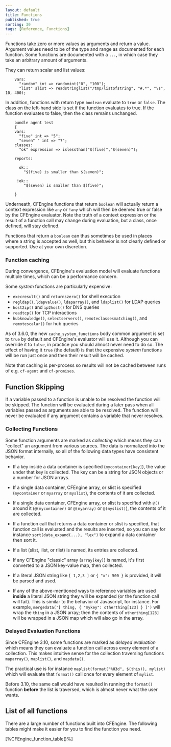 ```yaml
---
layout: default
title: Functions
published: true
sorting: 30
tags: [Reference, Functions]
---
```


Functions take zero or more values as arguments and return a value.
Argument values need to be of the type and range as documented for each
function. Some functions are documented with a `...`, in which case they
take an arbitrary amount of arguments.

They can return scalar and list values:

```cf3
    vars:
      "random" int => randomint("0", "100");
      "list" slist => readstringlist("/tmp/listofstring", "#.*", "\s", 10, 400);
```

In addition, functions with return type `boolean` evaluate to `true` or
`false`. The class on the left-hand side is set if the function evaluates to
true. If the function evaluates to false, then the class remains unchanged.

```cf3
    bundle agent test
    {
    vars:
      "five" int => "5";
      "seven" " int => "7";
    classes:
      "ok" expression => islessthan("$(five)","$(seven)");

    reports:

      ok::
        "$(five) is smaller than $(seven)";

     !ok::
        "$(seven) is smaller than $(five)";

    }
```

Underneath, CFEngine functions that return `boolean` will actually
return a context expression like `any` or `!any` which will then be
deemed true or false by the CFEngine evaluator.  Note the truth of a
context expression or the result of a function call may change during
evaluation, but a class, once defined, will stay defined.

Functions that return a `boolean` can thus sometimes be used in places
where a string is accepted as well, but this behavior is not clearly
defined or supported.  Use at your own discretion.

### Function caching

During convergence, CFEngine's evaluation model will evaluate
functions multiple times, which can be a performance concern.

Some _system_ functions are particularly expensive:

* `execresult()` and `returnszero()` for shell execution
* `regldap()`, `ldapvalue()`, `ldaparray()`, and `ldaplist()` for LDAP queries
* `host2ip()` and `ip2host()` for DNS queries
* `readtcp()` for TCP interactions
* `hubknowledge()`, `selectservers()`, `remoteclassesmatching()`, and `remotescalar()` for hub queries

As of 3.6.0, the new `cache_system_functions` body common argument is
set to `true` by default and CFEngine's evaluator will use it.
Although you can override it to `false`, in practice you should almost
never need to do so.  The effect of having it `true` (the default) is
that the expensive _system_ functions will be run just once and then
their result will be cached.

Note that caching is per-process so results will not be cached between
runs of e.g. `cf-agent` and `cf-promises`.

## Function Skipping

If a variable passed to a function is unable to be resolved the function will
be skipped. The function will be evaluated during a later pass when all
variables passed as arguments are able to be resolved. The function will never
be evaluated if any argument contains a variable that never resolves.

### Collecting Functions

Some function arguments are marked as *collecting* which means they
can "collect" an argument from various sources. The data is normalized
into the JSON format internally, so all of the following data types
have consistent behavior.

* If a key inside a data container is specified (`mycontainer[key]`),
the value under that key is collected. The key can be a string for
JSON objects or a number for JSON arrays.

* If a single data container, CFEngine array, or slist is specified
(`mycontainer` or `myarray` or `myslist`), the contents of it are
collected.

* If a single data container, CFEngine array, or slist is specified
with `@()` around it (`@(mycontainer)` or `@(myarray)` or
`@(myslist)`), the contents of it are collected.

* If a function call that returns a data container or slist is
  specified, that function call is evaluated and the results are
  inserted, so you can say for instance `sort(data_expand(...), "lex")`
  to expand a data container then sort it.

* If a list (slist, ilist, or rlist) is named, its entries are collected.

* If any CFEngine "classic" array (`array[key]`) is named, it's first
converted to a JSON key-value map, then collected.

* If a literal JSON string like `[ 1,2,3 ]` or `{ "x": 500 }` is
provided, it will be parsed and used.

* If any of the above-mentioned ways to reference variables are used
**inside** a literal JSON string they will be expanded (or the
function call will fail). This is similar to the behavior of
Javascript, for instance.  For example, `mergedata('[ thing, { "mykey": otherthing[123] } ]')`
will wrap the `thing` in a JSON array; then the contents of
`otherthing[123]` will be wrapped in a JSON map which will also go in
the array.

### Delayed Evaluation Functions

Since CFEngine 3.10, some functions are marked as *delayed evaluation* which
means they can evaluate a function call across every element of a collection.
This makes intuitive sense for the collection traversing functions `maparray()`,
`maplist()`, and `mapdata()`.

The practical use is for instance `maplist(format("%03d", $(this)), mylist)`
which will evaluate that `format()` call once for every element of `mylist`.

Before 3.10, the same call would have resulted in running the `format()`
function **before** the list is traversed, which is almost never what the user
wants.

## List of all functions

There are a large number of functions built into CFEngine. The following
tables might make it easier for you to find the function you need.

[%CFEngine_function_table()%]
